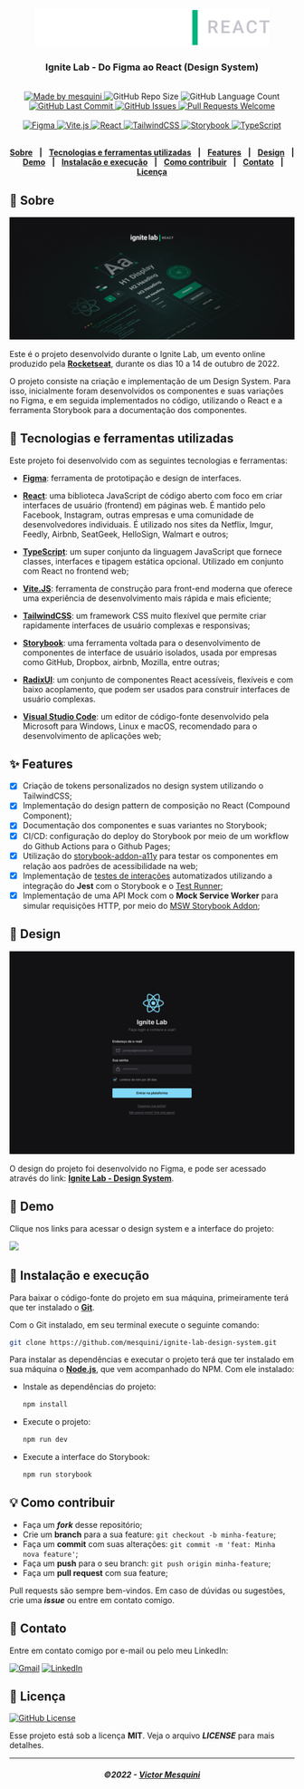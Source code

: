 <div align="center">
  <img src=".github/images/logo-ignite-lab-react.svg"/>
  <h3>Ignite Lab - Do Figma ao React (Design System)</h3>
</div>
<br/>
<div align="center">
   <a href="https://github.com/mesquini">
      <img alt="Made by mesquini" src="https://img.shields.io/badge/made%20by-mesquini-yellow"/>
   </a>
   <img alt="GitHub Repo Size" src="https://img.shields.io/github/repo-size/mesquini/ignite-lab-design-system"/>
   <img alt="GitHub Language Count" src="https://img.shields.io/github/languages/count/mesquini/ignite-lab-design-system"/>
   <a href="https://github.com/mesquini/ignite-lab-design-system/commits/main">
      <img alt="GitHub Last Commit" src="https://img.shields.io/github/last-commit/mesquini/ignite-lab-design-system"/>
   </a>
   <a href="https://github.com/mesquini/ignite-lab-design-system/issues">
      <img alt="GitHub Issues" src="https://img.shields.io/github/issues/mesquini/ignite-lab-design-system"/>
   </a>
   <a href="https://github.com/mesquini/ignite-lab-design-system/pulls">
      <img alt="Pull Requests Welcome" src="https://img.shields.io/badge/PRs-welcome-brightgreen.svg?style=flat-square"/>
   </a>
   </br>
   </br>
   <a href="#-tecnologias-utilizadas">
      <img alt="Figma" src="https://img.shields.io/badge/Figma-F24E1E?style=for-the-badge&logo=figma&logoColor=white"/>
      <img alt="Vite.js" src="https://img.shields.io/badge/vite-%23646CFF.svg?style=for-the-badge&logo=vite&logoColor=white">
      <img alt="React" src="https://img.shields.io/badge/react%20-%2320232a.svg?&style=for-the-badge&logo=react&logoColor=%2361DAFB"/>
      <img alt="TailwindCSS" src="https://img.shields.io/badge/Tailwind_CSS-38B2AC?style=for-the-badge&logo=tailwind-css&logoColor=white"/>
      <img alt="Storybook" src="https://img.shields.io/badge/-Storybook-FF4785?style=for-the-badge&logo=storybook&logoColor=white"/>
      <img alt="TypeScript" src="https://img.shields.io/badge/typescript%20-%23007ACC.svg?&style=for-the-badge&logo=typescript&logoColor=white"/>
   </a>
</div>

</br>
<div align="center">

[**Sobre**](#-sobre) &nbsp;&nbsp;**|**&nbsp;&nbsp;
[**Tecnologias e ferramentas utilizadas**](#-tecnologias-e-ferramentas-utilizadas) &nbsp;&nbsp;**|**&nbsp;&nbsp;
[**Features**](#-features) &nbsp;&nbsp;**|**&nbsp;&nbsp;
[**Design**](#-design) &nbsp;&nbsp;**|**&nbsp;&nbsp;
[**Demo**](#-demo) &nbsp;&nbsp;**|**&nbsp;&nbsp;
[**Instalação e execução**](#-instalação-e-execução) &nbsp;&nbsp;**|**&nbsp;&nbsp;
[**Como contribuir**](#-como-contribuir) &nbsp;&nbsp;**|**&nbsp;&nbsp;
[**Contato**](#-contato) &nbsp;&nbsp;**|**&nbsp;&nbsp;
[**Licença**](#-licença)

</div>

## 📃 Sobre

<img src=".github/images/wallpaper-ignitelab.png" alt="Ignite Lab" />

Este é o projeto desenvolvido durante o Ignite Lab, um evento online produzido pela [**Rocketseat**](https://github.com/Rocketseat), durante os dias 10 a 14 de outubro de 2022.

O projeto consiste na criação e implementação de um Design System. Para isso, inicialmente foram desenvolvidos os componentes e suas variações no Figma, e em seguida implementados no código, utilizando o React e a ferramenta Storybook para a documentação dos componentes.

## 🚀 Tecnologias e ferramentas utilizadas

Este projeto foi desenvolvido com as seguintes tecnologias e ferramentas:

- [**Figma**](https://www.figma.com/): ferramenta de prototipação e design de interfaces.

- [**React**](https://reactjs.org/): uma biblioteca JavaScript de código aberto com foco em criar interfaces de usuário (frontend) em páginas web. É mantido pelo Facebook, Instagram, outras empresas e uma comunidade de desenvolvedores individuais. É utilizado nos sites da Netflix, Imgur, Feedly, Airbnb, SeatGeek, HelloSign, Walmart e outros;

- [**TypeScript**](https://www.typescriptlang.org/): um super conjunto da linguagem JavaScript que fornece classes, interfaces e tipagem estática opcional. Utilizado em conjunto com React no frontend web;

- [**Vite.JS**](https://vitejs.dev/): ferramenta de construção para front-end moderna que oferece uma experiência de desenvolvimento mais rápida e mais eficiente;

- [**TailwindCSS**](https://tailwindcss.com/): um framework CSS muito flexível que permite criar rapidamente interfaces de usuário complexas e responsivas;

- [**Storybook**](https://storybook.js.org/): uma ferramenta voltada para o desenvolvimento de componentes de interface de usuário isolados, usada por empresas como GitHub, Dropbox, airbnb, Mozilla, entre outras;

- [**RadixUI**](https://www.radix-ui.com/): um conjunto de componentes React acessíveis, flexíveis e com baixo acoplamento, que podem ser usados ​​para construir interfaces de usuário complexas.

- [**Visual Studio Code**](https://code.visualstudio.com/): um editor de código-fonte desenvolvido pela Microsoft para Windows, Linux e macOS, recomendado para o desenvolvimento de aplicações web;

## ✨ Features

- [x] Criação de tokens personalizados no design system utilizando o TailwindCSS;
- [x] Implementação do design pattern de composição no React (Compound Component);
- [x] Documentação dos componentes e suas variantes no Storybook;
- [x] CI/CD: configuração do deploy do Storybook por meio de um workflow do Github Actions para o Github Pages;
- [x] Utilização do [storybook-addon-a11y](https://storybook.js.org/addons/@storybook/addon-a11y/) para testar os componentes em relação aos padrões de acessibilidade na web;
- [x] Implementação de [testes de interações](https://storybook.js.org/docs/react/writing-tests/interaction-testing) automatizados utilizando a integração do **Jest** com o Storybook e o [Test Runner](https://storybook.js.org/docs/react/writing-tests/test-runner);
- [x] Implementação de uma API Mock com o **Mock Service Worker** para simular requisições HTTP, por meio do [MSW Storybook Addon](https://github.com/mswjs/msw-storybook-addon);

## 🎨 Design

<img alt="Login UI" src=".github/images/login-page.png">

O design do projeto foi desenvolvido no Figma, e pode ser acessado através do link: [**Ignite Lab - Design System**](https://www.figma.com/file/FaOCQaoVx0WaoXHvmA9FlK/Ignate-Lab-Desing-System).

## 🎉 Demo

Clique nos links para acessar o design system e a interface do projeto:

<a href="https://mesquini.github.io/ignite-lab-design-system/">
<img src="https://img.shields.io/badge/-Design%20System%20(Storybook)-FF4785?style=for-the-badge&logo=storybook&logoColor=white"/>
</a>

## 🔧 Instalação e execução

Para baixar o código-fonte do projeto em sua máquina, primeiramente terá que ter instalado o [**Git**](https://git-scm.com/).

Com o Git instalado, em seu terminal execute o seguinte comando:

```bash
git clone https://github.com/mesquini/ignite-lab-design-system.git
```

Para instalar as dependências e executar o projeto terá que ter instalado em sua máquina o [**Node.js**](https://nodejs.org/en/), que vem acompanhado do NPM. Com ele instalado:

- Instale as dependências do projeto:

  ```bash
  npm install
  ```

- Execute o projeto:

  ```bash
  npm run dev
  ```

- Execute a interface do Storybook:

  ```bash
  npm run storybook
  ```

## 💡 Como contribuir

- Faça um **_fork_** desse repositório;
- Crie um **branch** para a sua feature: `git checkout -b minha-feature`;
- Faça um **commit** com suas alterações: `git commit -m 'feat: Minha nova feature'`;
- Faça um **push** para o seu branch: `git push origin minha-feature`;
- Faça um **pull request** com sua feature;

Pull requests são sempre bem-vindos. Em caso de dúvidas ou sugestões, crie uma _**issue**_ ou entre em contato comigo.

## 📲 Contato

Entre em contato comigo por e-mail ou pelo meu LinkedIn:

<a href="mailto:vmesquini@gmail.com"><img src="https://img.shields.io/badge/Gmail-D14836?style=for-the-badge&logo=gmail&logoColor=white" alt="Gmail"/></a>
<a href="https://www.linkedin.com/in/mesquini/"><img src="https://img.shields.io/badge/linkedin%20-%230077B5.svg?&style=for-the-badge&logo=linkedin&logoColor=white" alt="LinkedIn"/></a>

## 📝 Licença

<a href="https://github.com/mesquini/ignite-lab-design-system/blob/main/LICENSE.md">
  <img alt="GitHub License" src="https://img.shields.io/github/license/mesquini/ignite-lab-design-system">
</a>

Esse projeto está sob a licença **MIT**. Veja o arquivo _**LICENSE**_ para mais detalhes.

---

<h5 align="center">
  &copy;2022 - <a href="https://github.com/mesquini/">Victor Mesquini</a>
</h5>
